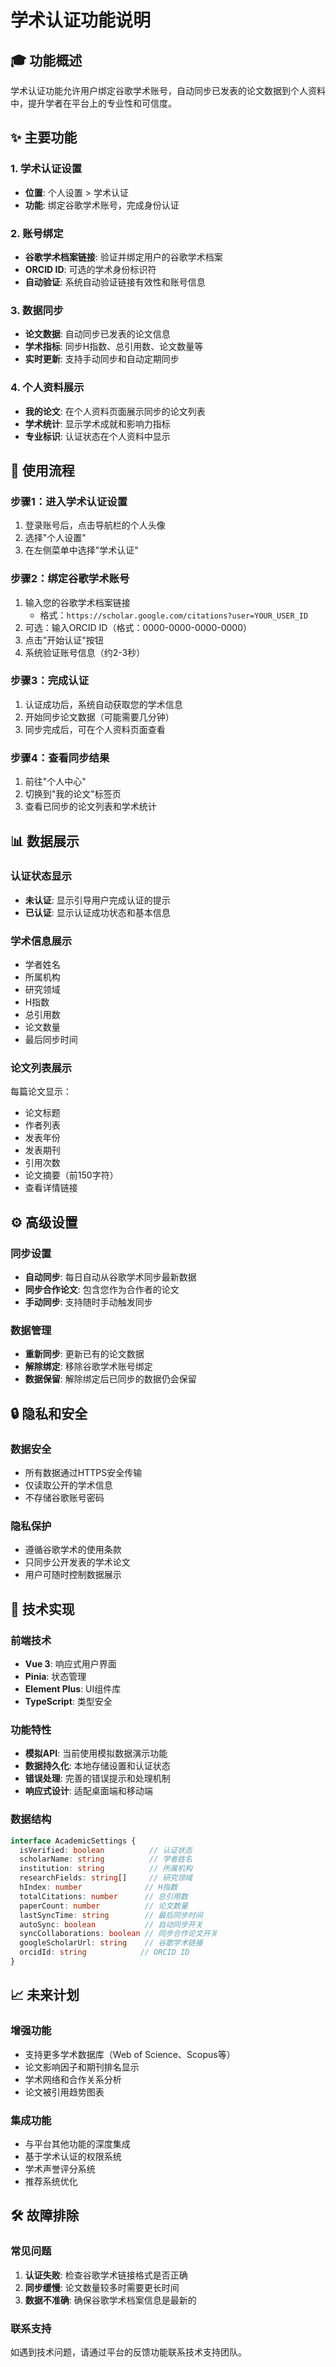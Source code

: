 # 学术认证功能说明

## 🎓 功能概述

学术认证功能允许用户绑定谷歌学术账号，自动同步已发表的论文数据到个人资料中，提升学者在平台上的专业性和可信度。

## ✨ 主要功能

### 1. 学术认证设置
- **位置**: 个人设置 > 学术认证
- **功能**: 绑定谷歌学术账号，完成身份认证

### 2. 账号绑定
- **谷歌学术档案链接**: 验证并绑定用户的谷歌学术档案
- **ORCID ID**: 可选的学术身份标识符
- **自动验证**: 系统自动验证链接有效性和账号信息

### 3. 数据同步
- **论文数据**: 自动同步已发表的论文信息
- **学术指标**: 同步H指数、总引用数、论文数量等
- **实时更新**: 支持手动同步和自动定期同步

### 4. 个人资料展示
- **我的论文**: 在个人资料页面展示同步的论文列表
- **学术统计**: 显示学术成就和影响力指标
- **专业标识**: 认证状态在个人资料中显示

## 🔧 使用流程

### 步骤1：进入学术认证设置
1. 登录账号后，点击导航栏的个人头像
2. 选择"个人设置"
3. 在左侧菜单中选择"学术认证"

### 步骤2：绑定谷歌学术账号
1. 输入您的谷歌学术档案链接
   - 格式：`https://scholar.google.com/citations?user=YOUR_USER_ID`
2. 可选：输入ORCID ID（格式：0000-0000-0000-0000）
3. 点击"开始认证"按钮
4. 系统验证账号信息（约2-3秒）

### 步骤3：完成认证
1. 认证成功后，系统自动获取您的学术信息
2. 开始同步论文数据（可能需要几分钟）
3. 同步完成后，可在个人资料页面查看

### 步骤4：查看同步结果
1. 前往"个人中心"
2. 切换到"我的论文"标签页
3. 查看已同步的论文列表和学术统计

## 📊 数据展示

### 认证状态显示
- **未认证**: 显示引导用户完成认证的提示
- **已认证**: 显示认证成功状态和基本信息

### 学术信息展示
- 学者姓名
- 所属机构
- 研究领域
- H指数
- 总引用数
- 论文数量
- 最后同步时间

### 论文列表展示
每篇论文显示：
- 论文标题
- 作者列表
- 发表年份
- 发表期刊
- 引用次数
- 论文摘要（前150字符）
- 查看详情链接

## ⚙️ 高级设置

### 同步设置
- **自动同步**: 每日自动从谷歌学术同步最新数据
- **同步合作论文**: 包含您作为合作者的论文
- **手动同步**: 支持随时手动触发同步

### 数据管理
- **重新同步**: 更新已有的论文数据
- **解除绑定**: 移除谷歌学术账号绑定
- **数据保留**: 解除绑定后已同步的数据仍会保留

## 🔒 隐私和安全

### 数据安全
- 所有数据通过HTTPS安全传输
- 仅读取公开的学术信息
- 不存储谷歌账号密码

### 隐私保护
- 遵循谷歌学术的使用条款
- 只同步公开发表的学术论文
- 用户可随时控制数据展示

## 🚀 技术实现

### 前端技术
- **Vue 3**: 响应式用户界面
- **Pinia**: 状态管理
- **Element Plus**: UI组件库
- **TypeScript**: 类型安全

### 功能特性
- **模拟API**: 当前使用模拟数据演示功能
- **数据持久化**: 本地存储设置和认证状态
- **错误处理**: 完善的错误提示和处理机制
- **响应式设计**: 适配桌面端和移动端

### 数据结构
```typescript
interface AcademicSettings {
  isVerified: boolean          // 认证状态
  scholarName: string          // 学者姓名
  institution: string          // 所属机构
  researchFields: string[]     // 研究领域
  hIndex: number              // H指数
  totalCitations: number      // 总引用数
  paperCount: number          // 论文数量
  lastSyncTime: string        // 最后同步时间
  autoSync: boolean           // 自动同步开关
  syncCollaborations: boolean // 同步合作论文开关
  googleScholarUrl: string    // 谷歌学术链接
  orcidId: string            // ORCID ID
}
```

## 📈 未来计划

### 增强功能
- 支持更多学术数据库（Web of Science、Scopus等）
- 论文影响因子和期刊排名显示
- 学术网络和合作关系分析
- 论文被引用趋势图表

### 集成功能
- 与平台其他功能的深度集成
- 基于学术认证的权限系统
- 学术声誉评分系统
- 推荐系统优化

## 🛠️ 故障排除

### 常见问题
1. **认证失败**: 检查谷歌学术链接格式是否正确
2. **同步缓慢**: 论文数量较多时需要更长时间
3. **数据不准确**: 确保谷歌学术档案信息是最新的

### 联系支持
如遇到技术问题，请通过平台的反馈功能联系技术支持团队。